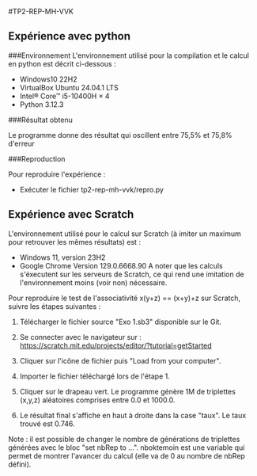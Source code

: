 #TP2-REP-MH-VVK


## Expérience avec python

###Environnement
L'environnement utilisé pour la compilation et le calcul en python est décrit ci-dessous :
* Windows10 22H2
* VirtualBox Ubuntu 24.04.1 LTS
* Intel® Core™ i5-10400H × 4
* Python 3.12.3

###Résultat obtenu

Le programme donne des résultat qui oscillent entre 75,5% et 75,8% d'erreur

###Reproduction

Pour reproduire l'expérience : 
* Exécuter le fichier tp2-rep-mh-vvk/repro.py

## Expérience avec Scratch

L'environnement utilisé pour le calcul sur Scratch (à imiter un maximum pour retrouver les mêmes résultats) est :
* Windows 11, version 23H2
* Google Chrome Version 129.0.6668.90
A noter que les calculs s'éxecutent sur les serveurs de Scratch, ce qui rend une imitation de l'environnement moins (voir non) nécessaire.

Pour reproduire le test de l'associativité x(y+z) == (x+y)+z sur Scratch, suivre les étapes suivantes :

1. Télécharger le fichier source "Exo 1.sb3" disponible sur le Git.

2. Se connecter avec le navigateur sur : https://scratch.mit.edu/projects/editor/?tutorial=getStarted

3. Cliquer sur l'icône de fichier puis "Load from your computer".

4. Importer le fichier téléchargé lors de l'étape 1.

5. Cliquer sur le drapeau vert. Le programme génère 1M de triplettes (x,y,z) aléatoires comprises entre 0.0 et 1000.0.

6. Le résultat final s'affiche en haut à droite dans la case "taux". Le taux trouvé est 0.746.

Note : il est possible de changer le nombre de générations de triplettes générées avec le bloc "set nbRep to ...". nboktemoin est une variable qui permet de montrer l'avancer du calcul (elle va de 0 au nombre de nbRep défini).

